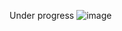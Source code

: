 Under progress
![image](https://github.com/user-attachments/assets/b40da029-2ed5-442d-9b06-a02ffdb6713a)
